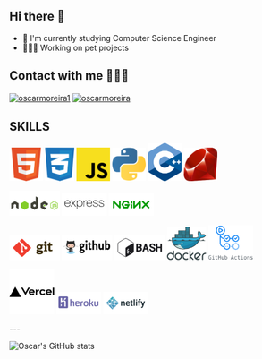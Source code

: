 ## Hi there 👋

- 📖  I'm currently studying Computer Science Engineer
- 👨🏽‍💻  Working on pet projects

## Contact with me 🙋🏽‍♂️
<p align="left">
<a href="https://twitter.com/oscarmoreira1" target="blank"><img align="center" src="https://raw.githubusercontent.com/rahuldkjain/github-profile-readme-generator/master/src/images/icons/Social/twitter.svg" alt="oscarmoreira1" height="30" width="40" /></a>
<a href="https://linkedin.com/in/oscarmoreira" target="blank"><img align="center" src="https://raw.githubusercontent.com/rahuldkjain/github-profile-readme-generator/master/src/images/icons/Social/linked-in-alt.svg" alt="oscarmoreira" height="30" width="40" /></a>
</p>

## SKILLS
<p align="left">
  <img alt="HTML5" width="60" src="assets/html.svg">
  <img alt="CSS3" width="52" src="assets/css-3.svg">
  <img alt="Javascript" width="60" src="assets/js.svg">
  <img alt="Python" width="60" src="assets/python.svg">
  <img alt="C++" width="60" src="assets/cpp.svg">
  <img alt="Ruby" width="60" src="assets/ruby.svg">
</p>

<p align="left">
  <img alt="Node" width="90" src="assets/node.svg">
  <img alt="expressjs" width="80" src="assets/expressjs.svg">
  <img alt="nginx" width="80" src="assets/nginx.svg">
</p>

<p align="left">
  <img alt="git" width="90" src="assets/git.svg">
  <img alt="github" width="90" src="assets/github.svg">
  <img alt="bash" width="90" src="assets/bash.svg">
  <img alt="docker" width="70" src="assets/docker.svg">
  <img alt="bash" width="80" src="assets/githubactions.png">
</p>

<p align="left">
  <img alt="Vercel" width="80" src="assets/vercel.svg">
  <img alt="heroku" width="80" src="assets/heroku.svg">
  <img alt="netlify" width="80" src="assets/netlify.svg">
</p>
---

![Oscar's GitHub stats](https://github-readme-stats.vercel.app/api?username=omorest)
